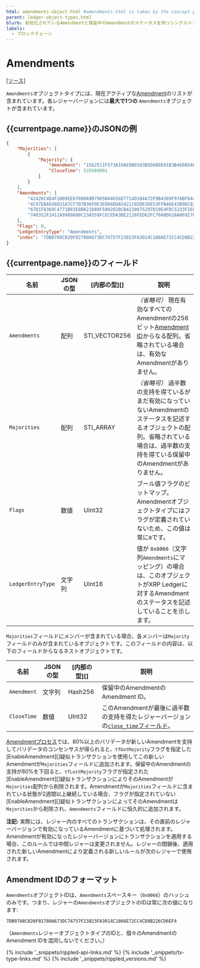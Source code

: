 ```yaml
---
html: amendments-object.html #amendments.html is taken by the concept page
parent: ledger-object-types.html
blurb: 有効化されているAmendmentと保留中のAmendmentのステータスを持つシングルトンオブジェクトです。
labels:
  - ブロックチェーン
---
```

# Amendments
[[ソース]](https://github.com/XRPLF/rippled/blob/master/src/ripple/protocol/impl/LedgerFormats.cpp#L110-L113 "Source")

`Amendments`オブジェクトタイプには、現在アクティブな[Amendment](amendments.html)のリストが含まれています。各レジャーバージョンには**最大で1つの** `Amendments`オブジェクトが含まれています。

## {{currentpage.name}}のJSONの例

```json
{
    "Majorities": [
        {
            "Majority": {
                "Amendment": "1562511F573A19AE9BD103B5D6B9E01B3B46805AEC5D3C4805C902B514399146",
                "CloseTime": 535589001
            }
        }
    ],
    "Amendments": [
        "42426C4D4F1009EE67080A9B7965B44656D7714D104A72F9B4369F97ABF044EE",
        "4C97EBA926031A7CF7D7B36FDE3ED66DDA5421192D63DE53FFB46E43B9DC8373",
        "6781F8368C4771B83E8B821D88F580202BCB4228075297B19E4FDC5233F1EFDC",
        "740352F2412A9909880C23A559FCECEDA3BE2126FED62FC7660D628A06927F11"
    ],
    "Flags": 0,
    "LedgerEntryType": "Amendments",
    "index": "7DB0788C020F02780A673DC74757F23823FA3014C1866E72CC4CD8B226CD6EF4"
}
```

## {{currentpage.name}}のフィールド

| 名前              | JSONの型 | [内部の型][] | 説明 |
|-------------------|-----------|-------------------|-------------|
| `Amendments`      | 配列     | STI_VECTOR256     | _（省略可）_ 現在有効なすべてのAmendmentの256ビット[Amendment ID](amendments.html)からなる配列。省略されている場合は、有効なAmendmentがありません。 |
| `Majorities`      | 配列     | STI_ARRAY | _（省略可）_ 過半数の支持を得ているがまだ有効になっていないAmendmentのステータスを記述するオブジェクトの配列。省略されている場合は、過半数の支持を得ている保留中のAmendmentがありません。 |
| `Flags`           | 数値    | UInt32    | ブール値フラグのビットマップ。Amendmentオブジェクトタイプにはフラグが定義されていないため、この値は常に`0`です。 |
| `LedgerEntryType` | 文字列    | UInt16    |  値が `0x0066`（文字列`Amendments`にマッピング）の場合は、このオブジェクトがXRP Ledgerに対するAmendmentのステータスを記述していることを示します。 |

`Majorities`フィールドにメンバーが含まれている場合、各メンバーは`Majority`フィールドのみが含まれているオブジェクトです。このフィールドの内容は、以下のフィールドからなるネストオブジェクトです。

| 名前              | JSONの型 | [内部の型][] | 説明 |
|-------------------|-----------|-------------------|-------------|
| `Amendment`       | 文字列    | Hash256           | 保留中のAmendmentのAmendment ID。 |
| `CloseTime`       | 数値    | UInt32            | このAmendmentが最後に過半数の支持を得たレジャーバージョンの[`close_time`フィールド](ledger-header.html)。 |

[Amendmentプロセス](amendments.html#amendmentプロセス)では、80%以上のバリデータが新しいAmendmentを支持してバリデータのコンセンサスが得られると、`tfGotMajority`フラグを指定した[EnableAmendment][]疑似トランザクションを使用してこの新しいAmendmentが`Majorities`フィールドに追加されます。保留中のAmendmentの支持が80%を下回ると、`tfLostMajority`フラグが指定された[EnableAmendment][]疑似トランザクションによりそのAmendmentが`Majorities`配列から削除されます。Amendmentが`Majorities`フィールドに含まれている状態が2週間以上継続している場合、フラグが指定されていない[EnableAmendment][]疑似トランザクションによってそのAmendmentは`Majorities`から削除され、`Amendments`フィールドに恒久的に追加されます。

**注記:** 実際には、レジャー内のすべてのトランザクションは、その直前のレジャーバージョンで有効になっているAmendmentに基づいて処理されます。Amendmentが有効になったレジャーバージョンにトランザクションを適用する場合、このルールでは中間レジャーは変更されません。レジャーの閉鎖後、適用された新しいAmendmentにより定義される新しいルールが次のレジャーで使用されます。

## Amendment IDのフォーマット

`Amendments`オブジェクトIDは、`Amendments`スペースキー（`0x0066`）のハッシュのみです。つまり、レジャーの`Amendments`オブジェクトのIDは常に次の値になります:

```
7DB0788C020F02780A673DC74757F23823FA3014C1866E72CC4CD8B226CD6EF4
```

（`Amendments`レジャーオブジェクトタイプのIDと、個々のAmendmentのAmendment IDを混同しないでください。）

<!--{# common link defs #}-->
{% include '_snippets/rippled-api-links.md' %}
{% include '_snippets/tx-type-links.md' %}
{% include '_snippets/rippled_versions.md' %}
